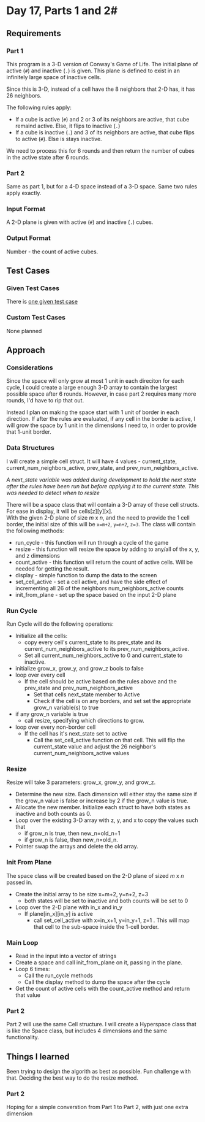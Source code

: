 # Day 17, Parts 1 and 2#

## Requirements ##

### Part 1 ###

This program is a 3-D version of Conway's Game of Life. The initial plane of active (`#`) and inactive (`.`) is given. This plane is defined to exist in an infinitely large space of inactive cells.

Since this is 3-D, instead of a cell have the 8 neighbors that 2-D has, it has 26 neighbors.

The following rules apply:
* If a cube is active (`#`) and 2 or 3 of its neighbors are active, that cube remaind active. Else, it flips to inactive (`.`)
* If a cube is inactive (`.`) and 3 of its neighbors are active, that cube flips to active (`#`). Else is stays inactive.

We need to process this for 6 rounds and then return the number of cubes in the active state after 6 rounds.

### Part 2 ###

Same as part 1, but for a 4-D space instead of a 3-D space. Same two rules apply exactly.

### Input Format ###

A 2-D plane is given with active (`#`) and inactive (`.`) cubes.

### Output Format ###

Number - the count of active cubes.

## Test Cases ##

### Given Test Cases ###

There is [one given test case](../data/test_cases/day17_test1.txt)

### Custom Test Cases ###

None planned

## Approach ##

### Considerations ###

Since the space will only grow at most 1 unit in each direciton for each cycle, I could create a large enough 3-D array to contain the largest possible space after 6 rounds. However, in case part 2 requires many more rounds, I'd have to rip that out.

Instead I plan on making the space start with 1 unit of border in each direction. If after the rules are evaluated, if any cell in the border is active, I will grow the space by 1 unit in the dimensions I need to, in order to provide that 1-unit border.

### Data Structures ###

I will create a simple cell struct. It will have 4 values - current_state, current_num_neighbors_active, prev_state, and prev_num_neighbors_active.

*A next_state variable was added during development to hold the next state after the rules have been run but before applying it to the current state. This was needed to detect when to resize*

There will be a space class that will contain a 3-D array of these cell structs. For ease in display, it will be cells[z][y][x].  
With the given 2-D plane of size *m* x *n*, and the need to provide the 1 cell border, the initial size of this will be `x=m+2`, `y=n+2`, `z=3`.
The class will contain the following methods:
* run_cycle - this function will run through a cycle of the game
* resize - this function will resize the space by adding to any/all of the x, y, and z dimensions
* count_active - this function will return the count of active cells. Will be needed for getting the result.
* display - simple function to dump the data to the screen
* set_cell_active - set a cell active, and have the side effect of incrementing all 26 of the neighbors num_neighbors_active counts
* init_from_plane - set up the space based on the input 2-D plane

### Run Cycle ###

Run Cycle will do the following operations:
* Initialize all the cells:
    * copy every cell's current_state to its prev_state and its current_num_neighbors_active to its prev_num_neighbors_active. 
    * Set all current_num_neighbors_active to 0 and current_state to inactive.
* initialize grow_x, grow_y, and grow_z bools to false
* loop over every cell
    * If the cell should be active based on the rules above and the prev_state and prev_num_neighbors_active
        * Set that cells next_state member to Active
        * Check if the cell is on any borders, and set set the appropriate grow_n variable(s) to true
* if any grow_n variable is true
    * call resize, specifying which directions to grow.
* loop over every non-border cell
    * If the cell has it's next_state set to active
        * Call the set_cell_active function on that cell. This will flip the current_state value and adjust the 26 neighbor's current_num_neighbors_active values

### Resize ###

Resize will take 3 parameters: grow_x, grow_y, and grow_z.

* Determine the new size. Each dimension will either stay the same size if the grow_n value is false or increase by 2 if the grow_n value is true.
* Allocate the new member. Initialize each struct to have both states as inactive and both counts as 0.
* Loop over the existing 3-D array with z, y, and x to copy the values such that
    * if grow_n is true, then new_n=old_n+1
    * if grow_n is false, then new_n=old_n.
* Pointer swap the arrays and delete the old array.

### Init From Plane ###

The space class will be created based on the 2-D plane of sized *m* x *n* passed in.
* Create the initial array to be size x=m+2, y=n+2, z=3
    * both states will be set to inactive and both counts will be set to 0
* Loop over the 2-D plane with in_x and in_y
    * If plane[in_x][in_y] is active
        * call set_cell_active with x=in_x+1, y=in_y+1, z=1 . This will map that cell to the sub-space inside the 1-cell border.

### Main Loop ###

* Read in the input into a vector of strings
* Create a space and call init_from_plane on it, passing in the plane.
* Loop 6 times:
    * Call the run_cycle methods
    * Call the display method to dump the space after the cycle
* Get the count of active cells with the count_active method and return that value

### Part 2 ###

Part 2 will use the same Cell structure. I will create a Hyperspace class that is like the Space class, but includes 4 dimensions and the same functionality.

## Things I learned ##

Been trying to design the algorith as best as possible. Fun challenge with that. Deciding the best way to do the resize method.

### Part 2 ###

Hoping for a simple converstion from Part 1 to Part 2, with just one extra dimension
